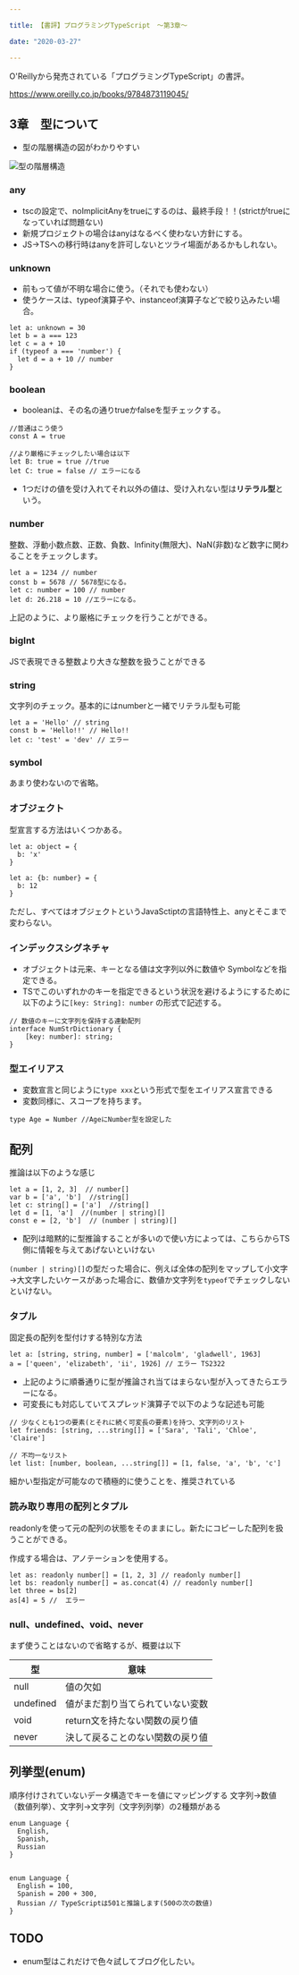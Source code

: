 ```yaml
---

title: 【書評】プログラミングTypeScript　〜第3章〜

date: "2020-03-27"

---
```


O'Reillyから発売されている「プログラミングTypeScript」の書評。

https://www.oreilly.co.jp/books/9784873119045/


## 3章　型について

- 型の階層構造の図がわかりやすい

![型の階層構造](../images/20200323_ts_nest.png)

### any
- tscの設定で、noImplicitAnyをtrueにするのは、最終手段！！(strictがtrueになっていれば問題ない)
- 新規プロジェクトの場合はanyはなるべく使わない方針にする。
- JS→TSへの移行時はanyを許可しないとツライ場面があるかもしれない。


### unknown
- 前もって値が不明な場合に使う。（それでも使わない）
- 使うケースは、typeof演算子や、instanceof演算子などで絞り込みたい場合。

```
let a: unknown = 30
let b = a === 123
let c = a + 10
if (typeof a === 'number') {
  let d = a + 10 // number 
}

```

### boolean

- booleanは、その名の通りtrueかfalseを型チェックする。

```
//普通はこう使う
const A = true

//より厳格にチェックしたい場合は以下
let B: true = true //true
let C: true = false // エラーになる
```

- 1つだけの値を受け入れてそれ以外の値は、受け入れない型は**リテラル型**という。


### number
整数、浮動小数点数、正数、負数、Infinity(無限大)、NaN(非数)など数字に関わることをチェックします。

```
let a = 1234 // number
const b = 5678 // 5678型になる。
let c: number = 100 // number
let d: 26.218 = 10 //エラーになる。

```

上記のように、より厳格にチェックを行うことができる。


### bigInt
JSで表現できる整数より大きな整数を扱うことができる

### string
文字列のチェック。基本的にはnumberと一緒でリテラル型も可能

```
let a = 'Hello' // string
const b = 'Hello!!' // Hello!!
let c: 'test' = 'dev' // エラー

```

### symbol
あまり使わないので省略。

### オブジェクト

型宣言する方法はいくつかある。

```
let a: object = {
  b: 'x' 
}

let a: {b: number} = {
  b: 12
}

```

ただし、すべてはオブジェクトというJavaSctiptの言語特性上、anyとそこまで変わらない。

### インデックスシグネチャ
- オブジェクトは元来、キーとなる値は文字列以外に数値や Symbolなどを指定できる。
- TSでこのいずれかのキーを指定できるという状況を避けるようにするために以下のように```[key: String]: number``` の形式で記述する。

```
// 数値のキーに文字列を保持する連動配列
interface NumStrDictionary {
    [key: number]: string;
}

```

 ### 型エイリアス
- 変数宣言と同じように```type xxx```という形式で型をエイリアス宣言できる
- 変数同様に、スコープを持ちます。

```
type Age = Number //AgeにNumber型を設定した

```

## 配列
推論は以下のような感じ

```
let a = [1, 2, 3]  // number[]
var b = ['a', 'b']  //string[]
let c: string[] = ['a']  //string[]
let d = [1, 'a']  //(number | string)[]
const e = [2, 'b']  // (number | string)[]

```

- 配列は暗黙的に型推論することが多いので使い方によっては、こちらからTS側に情報を与えてあげないといけない


```(number | string)[]```の型だった場合に、例えば全体の配列をマップして小文字→大文字したいケースがあった場合に、数値か文字列を```typeof```でチェックしないといけない。

### タプル
固定長の配列を型付けする特別な方法

```
let a: [string, string, number] = ['malcolm', 'gladwell', 1963]
a = ['queen', 'elizabeth', 'ii', 1926] // エラー TS2322
```

- 上記のように順番通りに型が推論され当てはまらない型が入ってきたらエラーになる。
- 可変長にも対応していてスプレッド演算子で以下のような記述も可能

```
// 少なくとも1つの要素(とそれに続く可変長の要素)を持つ、文字列のリスト
let friends: [string, ...string[]] = ['Sara', 'Tali', 'Chloe', 'Claire']

// 不均一なリスト
let list: [number, boolean, ...string[]] = [1, false, 'a', 'b', 'c']
```

細かい型指定が可能なので積極的に使うことを、推奨されている

### 読み取り専用の配列とタプル
readonlyを使って元の配列の状態をそのままにし。新たにコピーした配列を扱うことができる。

作成する場合は、アノテーションを使用する。

```
let as: readonly number[] = [1, 2, 3] // readonly number[] 
let bs: readonly number[] = as.concat(4) // readonly number[]
let three = bs[2] 
as[4] = 5 //  エラー
```

### null、undefined、void、never
まず使うことはないので省略するが、概要は以下

|  型  |  意味  |
| ---- | ---- |
|  null  |  値の欠如  |
|  undefined  |  値がまだ割り当てられていない変数  |
|  void  |  return文を持たない関数の戻り値  |
|  never  |  決して戻ることのない関数の戻り値  |

## 列挙型(enum)
順序付けされていないデータ構造でキーを値にマッピングする
文字列→数値（数値列挙）、文字列→文字列（文字列列挙）の2種類がある


```
enum Language { 
  English,
  Spanish,
  Russian
}


enum Language {
  English = 100,
  Spanish = 200 + 300,
  Russian // TypeScriptは501と推論します(500の次の数値)
}

```

## TODO
- enum型はこれだけで色々試してブログ化したい。



